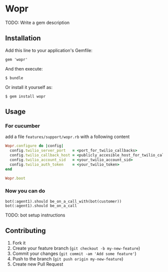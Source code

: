 # Wopr

TODO: Write a gem description

## Installation

Add this line to your application's Gemfile:

    gem 'wopr'

And then execute:

    $ bundle

Or install it yourself as:

    $ gem install wopr

## Usage

### For cucumber
add a file `features/support/wopr.rb` with a following content
```ruby
Wopr.configure do |config|
  config.twilio_server_port   = <port_for_twilio_callbacks>
  config.twilio_callback_host = <publicly_accesible_host_for_twilio_callbacks>
  config.twilio_account_sid   = <your_twilio_account_sid>
  config.twilio_auth_token    = <your_twilio_token>
end

Wopr.boot
```

### Now you can do
```
bot(:agent1).should be_on_a_call_with(bot(customer))
bot(:agent1).should be_on_a_call
```

TODO: bot setup instructions

## Contributing

1. Fork it
2. Create your feature branch (`git checkout -b my-new-feature`)
3. Commit your changes (`git commit -am 'Add some feature'`)
4. Push to the branch (`git push origin my-new-feature`)
5. Create new Pull Request
